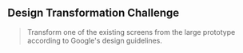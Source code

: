 ## Design Transformation Challenge

> Transform one of the existing screens from the large prototype according to Google's design guidelines.

